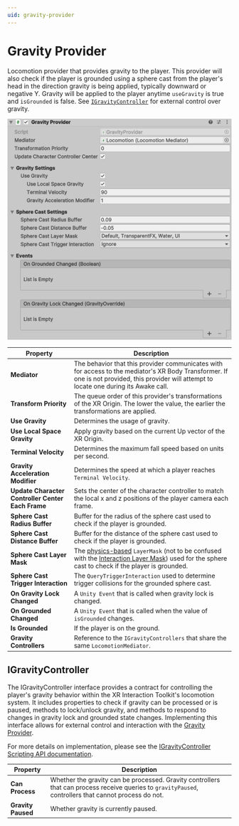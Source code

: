 ```yaml
---
uid: gravity-provider
---
```

# Gravity Provider

Locomotion provider that provides gravity to the player. This provider will also check if the player is grounded using a sphere cast from the player's head in the direction gravity is being applied, typically downward or negative Y. Gravity will be applied to the player anytime `useGravity` is true and `isGrounded` is false. See [`IGravityController`](gravity-provider.md#igravitycontroller) for external control over gravity.

![GravityProvider](images/gravity-provider.png)

| **Property** | **Description** |
|---|---|
|**Mediator**| The behavior that this provider communicates with for access to the mediator's XR Body Transformer. If one is not provided, this provider will attempt to locate one during its Awake call. |
|**Transform Priority**| The queue order of this provider's transformations of the XR Origin. The lower the value, the earlier the transformations are applied. |
| **Use Gravity** | Determines the usage of gravity.|
| **Use Local Space Gravity**| Apply gravity based on the current Up vector of the XR Origin. |
| **Terminal Velocity** | Determines the maximum fall speed based on units per second. |
| **Gravity Acceleration Modifier**| Determines the speed at which a player reaches `Terminal Velocity`. |
| **Update Character Controller Center Each Frame**| Sets the center of the character controller to match the local x and z positions of the player camera each frame. |
| **Sphere Cast Radius Buffer**| Buffer for the radius of the sphere cast used to check if the player is grounded. |
| **Sphere Cast Distance Buffer**| Buffer for the distance of the sphere cast used to check if the player is grounded. |
| **Sphere Cast Layer Mask**| The [physics-based](https://docs.unity3d.com/6000.0/Documentation/Manual/layers-and-layermasks.html) `LayerMask` (not to be confused with the [Interaction Layer Mask](https://docs.unity3d.com/Packages/com.unity.xr.interaction.toolkit@3.0/manual/interaction-layers.html)) used for the sphere cast to check if the player is grounded. |
| **Sphere Cast Trigger Interaction**| The `QueryTriggerInteraction` used to determine trigger collisions for the grounded sphere cast. |
| **On Gravity Lock Changed**| A `Unity Event` that is called when gravity lock is changed. |
| **On Grounded Changed**| A `Unity Event` that is called when the value of `isGrounded` changes. |
| **Is Grounded**| If the player is on the ground. |
| **Gravity Controllers**| Reference to the `IGravityControllers` that share the same `LocomotionMediator`. |

## IGravityController

The IGravityController interface provides a contract for controlling the player's gravity behavior within the XR Interaction Toolkit's locomotion system. It includes properties to check if gravity can be processed or is paused, methods to lock/unlock gravity, and methods to respond to changes in gravity lock and grounded state changes. Implementing this interface allows for external control and interaction with the [Gravity Provider](gravity-provider.md).

For more details on implementation, please see the [IGravityController Scripting API documentation](https://docs.unity3d.com/Packages/com.unity.xr.interaction.toolkit@3.1/api/UnityEngine.XR.Interaction.Toolkit.Locomotion.Gravity.IGravityController.html).

| **Property** | **Description** |
|---|---|
| **Can Process**| Whether the gravity can be processed. Gravity controllers that can process receive queries to `gravityPaused`, controllers that cannot process do not. |
| **Gravity Paused**| Whether gravity is currently paused. |
